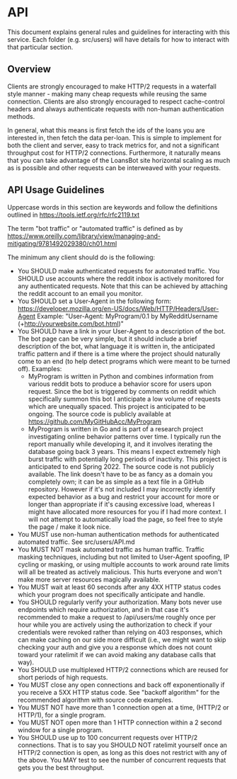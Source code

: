 # API

This document explains general rules and guidelines for interacting with this
service. Each folder (e.g. src/users) will have details for how to interact
with that particular section.

## Overview

Clients are strongly encouraged to make HTTP/2 requests in a waterfall style
manner - making many cheap requests while reusing the same connection. Clients
are also strongly encouraged to respect cache-control headers and always
authenticate requests with non-human authentication methods.

In general, what this means is first fetch the ids of the loans you are
interested in, then fetch the data per-loan. This is simple to implement for
both the client and server, easy to track metrics for, and not a significant
throughput cost for HTTP/2 connections. Furthermore, it naturally means that
you can take advantage of the LoansBot site horizontal scaling as much as is
possible and other requests can be interweaved with your requests.

## API Usage Guidelines

Uppercase words in this section are keywords and follow the definitions
outlined in https://tools.ietf.org/rfc/rfc2119.txt

The term "bot traffic" or "automated traffic" is defined as by
https://www.oreilly.com/library/view/managing-and-mitigating/9781492029380/ch01.html

The minimum any client should do is the following:

- You SHOULD make authenticated requests for automated traffic. You SHOULD use
  accounts where the reddit inbox is actively monitored for any authenticated
  requests. Note that this can be achieved by attaching the reddit account to
  an email you monitor.
- You SHOULD set a User-Agent in the following form:
  https://developer.mozilla.org/en-US/docs/Web/HTTP/Headers/User-Agent
  Example:
    "User-Agent: MyProgram/0.1 by MyRedditUsername (+http://yourwebsite.com/bot.html)"
- You SHOULD have a link in your User-Agent to a description of the bot.
  The bot page can be very simple, but it should include a brief description of
  the bot, what language it is written in, the anticipated traffic pattern and
  if there is a time where the project should naturally come to an end (to help
  detect programs which were meant to be turned off).
  Examples:
  + MyProgram is written in Python and combines information from various
    reddit bots to produce a behavior score for users upon request. Since
    the bot is triggered by comments on reddit which specifically summon
    this bot I anticipate a low volume of requests which are unequally spaced.
    This project is anticipated to be ongoing. The source code is publicly
    available at https://github.com/MyGitHubAcc/MyProgram
  + MyProgram is written in Go and is part of a research project investigating
    online behavior patterns over time. I typically run the report manually
    while developing it, and it involves iterating the database going back 3
    years. This means I expect extremely high burst traffic with potentially
    long periods of inactivity. This project is anticipated to end Spring 2022.
    The source code is not publicly available.
  The link doesn't have to be as fancy as a domain you completely own; it can
  be as simple as a text file in a GitHub repository. However if it's not
  included I may incorrectly identify expected behavior as a bug and restrict
  your account for more or longer than appropriate if it's causing excessive
  load, whereas I might have allocated more resources for you if I had more
  context. I will not attempt to automatically load the page, so feel free to
  style the page / make it look nice.
- You MUST use non-human authentication methods for authenticated automated
  traffic. See src/users/API.md
- You MUST NOT mask automated traffic as human traffic. Traffic
  masking techniques, including but not limited to User-Agent spoofing, IP
  cycling or masking, or using multiple accounts to work around rate limits
  will all be treated as actively malicious. This hurts everyone and won't
  make more server resources magically available.
- You MUST wait at least 60 seconds after any 4XX HTTP status codes which your
  program does not specifically anticipate and handle.
- You SHOULD regularly verify your authorization. Many bots never use endpoints
  which require authorization, and in that case it's recommended to make a
  request to /api/users/me roughly once per hour while you are actively using
  the authorization to check if your credentials were revoked rather than
  relying on 403 responses, which can make caching on our side more difficult
  (i.e., we might want to skip checking your auth and give you a response which
  does not count toward your ratelimit if we can avoid making any database
  calls that way).
- You SHOULD use multiplexed HTTP/2 connections which are reused for short
  periods of high requests.
- You MUST close any open connections and back off exponentionally if you
  receive a 5XX HTTP status code. See "backoff algorithm" for the recommended
  algorithm with source code examples.
- You MUST NOT have more than 1 connection open at a time, (HTTP/2 or HTTP/1),
  for a single program.
- You MUST NOT open more than 1 HTTP connection within a 2 second window for a
  single program.
- You SHOULD use up to 100 concurrent requests over HTTP/2 connections. That is
  to say you SHOULD NOT ratelimit yourself once an HTTP/2 connection is open,
  as long as this does not restrict with any of the above. You MAY test to see
  the number of concurrent requests that gets you the best throughput.
